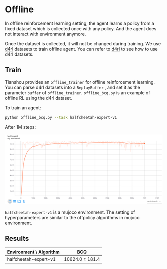 # Offline

In offline reinforcement learning setting, the agent learns a policy from a fixed dataset which is collected once with any policy. And the agent does not interact with environment anymore. 

Once the dataset is collected, it will not be changed during training. We use [d4rl](https://github.com/rail-berkeley/d4rl) datasets to train offline agent. You can refer to [d4rl](https://github.com/rail-berkeley/d4rl) to see how to use d4rl datasets. 



## Train

Tianshou provides an `offline_trainer` for offline reinforcement learning. You can parse d4rl datasets into a `ReplayBuffer` , and set it as the parameter `buffer` of `offline_trainer`.  `offline_bcq.py` is an example of offline RL using the d4rl dataset.



To train an agent:

```bash
python offline_bcq.py --task halfcheetah-expert-v1
```

After 1M steps:

![halfcheetah-expert-v1_reward](results/bcq/halfcheetah-expert-v1_reward.png)

`halfcheetah-expert-v1` is a mujoco environment. The setting of hyperparameters are similar to the offpolicy algorithms in mujoco environment.



## Results

| Environment \\ Algorithm | BCQ             |
| ------------------------ | --------------- |
| halfcheetah-expert-v1    | 10624.0 ± 181.4 |

